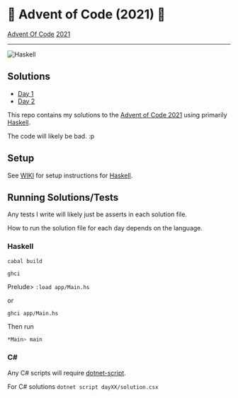 # 🎄 Advent of Code (2021) 🎄

[Advent Of Code](https://adventofcode.com/) [2021](https://adventofcode.com/2021/)

---

![Haskell](https://img.shields.io/badge/Haskell-5e5086?style=for-the-badge&logo=haskell&logoColor=white)

## Solutions

- [Day 1](day01/README.md)
- [Day 2](day02/README.md)

<!-- [![For: Advent Of Code](https://img.shields.io/badge/for-advent_of_code-green.svg)](https://adventofcode.com/) -->
<!-- [![License: MIT](https://img.shields.io/badge/License-MIT-lightgrey.svg)](https://opensource.org/licenses/MIT)  -->

<!-- https://github.com/marketplace/actions/aoc-badges -->
<!-- ![](https://img.shields.io/badge/day%20📅-6-blue) -->
<!-- ![](https://img.shields.io/badge/stars%20⭐-12-yellow) -->
<!-- ![](https://img.shields.io/badge/days%20completed-6-red) -->

This repo contains my solutions to the [Advent of Code 2021](https://adventofcode.com/2021) using primarily [Haskell](https://www.haskell.org).

The code will likely be bad. :p

## Setup

See [WIKI](https://github.com/AlexHedley/adventofcode2021/wiki) for setup instructions for [Haskell](https://www.haskell.org).

## Running Solutions/Tests

Any tests I write will likely just be asserts in each solution file.

How to run the solution file for each day depends on the language.

### Haskell

`cabal build`

`ghci`

Prelude> `:load app/Main.hs`

or

`ghci app/Main.hs`

Then run

```bash
*Main> main
```

### C#

Any C# scripts will require [dotnet-script](https://github.com/filipw/dotnet-script).

For C# solutions `dotnet script dayXX/solution.csx`
